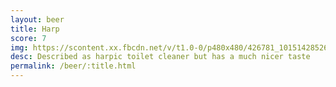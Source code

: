 ```yaml
---
layout: beer
title: Harp
score: 7
img: https://scontent.xx.fbcdn.net/v/t1.0-0/p480x480/426781_10151428526053745_1807147542_n.jpg?oh=b667b7bd42d8d6b092db5c2d41fc6a69&oe=58DFCDAF
desc: Described as harpic toilet cleaner but has a much nicer taste
permalink: /beer/:title.html
---
```


